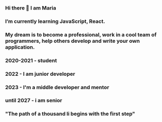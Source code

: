 ### Hi there 👋 I am Maria

### I’m currently learning JavaScript, React. 
### My dream is to become a professional, work in a cool team of programmers, help others develop and write your own application.


### 2020-2021 - student
### 2022 - I am junior developer
### 2023 - I'm a middle developer and mentor
### until 2027 - i am senior
### "The path of a thousand li begins with the first step"


<!--
**MariStakhovskaya/MariStakhovskaya** is a ✨ _special_ ✨ repository because its `README.md` (this file) appears on your GitHub profile.

Here are some ideas to get you started:

- 🔭 I’m currently working on ...
- 🌱 I’m currently learning ...
- 👯 I’m looking to collaborate on ...
- 🤔 I’m looking for help with ...
- 💬 Ask me about ...
- 📫 How to reach me: ...
- 😄 Pronouns: ...
- ⚡ Fun fact: ...
-->
